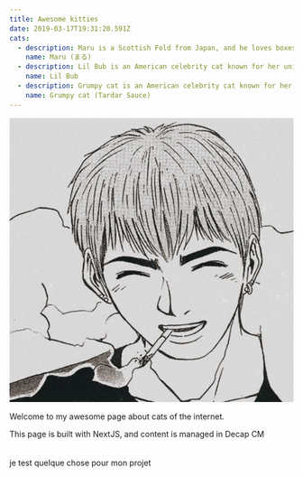 ```yaml
---
title: Awesome kitties
date: 2019-03-17T19:31:20.591Z
cats:
  - description: Maru is a Scottish Fold from Japan, and he loves boxes.
    name: Maru (まる)
  - description: Lil Bub is an American celebrity cat known for her unique appearance.
    name: Lil Bub
  - description: Grumpy cat is an American celebrity cat known for her grumpy appearance.
    name: Grumpy cat (Tardar Sauce)
---
```

![](public/img/75f352ee-5484-4422-ab63-3da41c9f8b47.jpg "gtoiamge")

Welcome to my awesome page about cats of the internet.

This page is built with NextJS, and content is managed in Decap CM\
\
\
je test quelque chose pour mon projet
